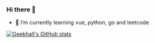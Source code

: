 ### Hi there 👋

- 🔭 I’m currently learning vue, python, go and leetcode

<!--
**geekhall/geekhall** is a ✨ _special_ ✨ repository because its `README.md` (this file) appears on your GitHub profile.

Here are some ideas to get you started:

- 🔭 I’m currently working on ...
- 🌱 I’m currently learning ...
- 👯 I’m looking to collaborate on ...
- 🤔 I’m looking for help with ...
- 💬 Ask me about ...
- 📫 How to reach me: ...
- 😄 Pronouns: ...
- ⚡ Fun fact: ...
-->
[![Geekhall's GitHub stats](https://github-readme-stats.vercel.app/api?username=geekhall)](https://github.com/anuraghazra/github-readme-stats)
